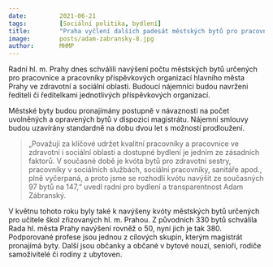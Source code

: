 ```yaml
---
date:         2021-06-21
tags:         [Sociální politika, bydlení]
title:        "Praha vyčlení dalších padesát městských bytů pro pracovníky ve zdravotní a sociální oblasti"
image: 	      posts/adam-zabransky-8.jpg
author:       MHMP
---
```


Radní hl. m. Prahy dnes schválili navýšení počtu městských bytů určených pro pracovnice a pracovníky příspěvkových organizací hlavního města Prahy ve zdravotní a sociální oblasti. Budoucí nájemníci budou navrženi řediteli či ředitelkami jednotlivých příspěvkových organizací.

Městské byty budou pronajímány postupně v návaznosti na počet uvolněných a opravených bytů v dispozici magistrátu. Nájemní smlouvy budou uzavírány standardně na dobu dvou let s možností prodloužení.

> „Považuji za klíčové udržet kvalitní pracovníky a pracovnice ve zdravotní i sociální oblasti a dostupné bydlení je jedním ze zásadních faktorů. V současné době je kvóta bytů pro zdravotní sestry, pracovníky v sociálních službách, sociální pracovníky, sanitáře apod., plně vyčerpaná, a proto jsme se rozhodli kvótu navýšit ze současných 97 bytů na 147,“ uvedl radní pro bydlení a transparentnost Adam Zábranský.

V květnu tohoto roku byly také k navýšeny kvóty městských bytů určených pro učitele škol zřizovaných hl. m. Prahou. Z původních 330 bytů schválila Rada hl. města Prahy navýšení rovněž o 50, nyní jich je tak 380. Podporované profese jsou jednou z cílových skupin, kterým magistrát pronajímá byty. Další jsou občanky a občané v bytové nouzi, senioři, rodiče samoživitelé či rodiny z ubytoven. 
